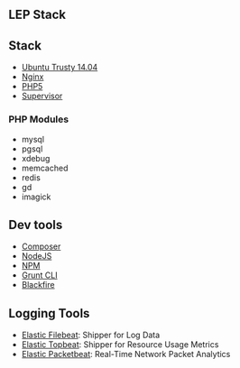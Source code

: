 LEP Stack
---

## Stack
- [Ubuntu Trusty 14.04](http://releases.ubuntu.com/14.04/)
- [Nginx](http://nginx.org/)
- [PHP5](http://www.php.net/)
- [Supervisor](http://supervisord.org/)

### PHP Modules
- mysql
- pgsql
- xdebug 
- memcached
- redis
- gd
- imagick 

## Dev tools
- [Composer](https://getcomposer.org/)
- [NodeJS](https://nodejs.org/)
- [NPM](https://www.npmjs.com/)
- [Grunt CLI](http://gruntjs.com/)
- [Blackfire](https://blackfire.io/)

## Logging Tools
- [Elastic Filebeat](https://www.elastic.co/products/beats/filebeat): Shipper for Log Data
- [Elastic Topbeat](https://www.elastic.co/products/beats/topbeat): Shipper for Resource Usage Metrics
- [Elastic Packetbeat](https://www.elastic.co/products/beats/packetbeat): Real-Time Network Packet Analytics